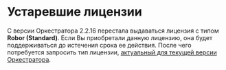 # Устаревшие лицензии

С версии Оркестратора 2.2.16 перестала выдаваться лицензия с типом **Robor (Standard)**. Если Вы приобретали данную лицензию, она будет поддерживаться до истечения срока ее действия. После чего потребуется запросить тип лицензии, [актуальный для текущей версии Оркестратора](https://docs.primo-rpa.ru/primo-rpa/orchestrator/settings/licensing/new-license).
